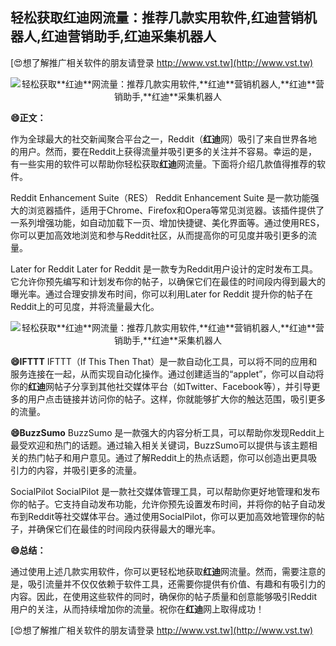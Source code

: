 ## **轻松获取**红迪**网流量：推荐几款实用软件,**红迪**营销机器人,**红迪**营销助手,**红迪**采集机器人**

[😍想了解推广相关软件的朋友请登录 http://www.vst.tw](http://www.vst.tw)

 <center><img src="https://vst.tw/MP4/tuiguang/png/3.png" alt="轻松获取**红迪**网流量：推荐几款实用软件,**红迪**营销机器人,**红迪**营销助手,**红迪**采集机器人"></center>

**😄正文：**

作为全球最大的社交新闻聚合平台之一，Reddit（**红迪**网）吸引了来自世界各地的用户。然而，要在Reddit上获得流量并吸引更多的关注并不容易。幸运的是，有一些实用的软件可以帮助你轻松获取**红迪**网流量。下面将介绍几款值得推荐的软件。

Reddit Enhancement Suite（RES）
Reddit Enhancement Suite 是一款功能强大的浏览器插件，适用于Chrome、Firefox和Opera等常见浏览器。该插件提供了一系列增强功能，如自动加载下一页、增加快捷键、美化界面等。通过使用RES，你可以更加高效地浏览和参与Reddit社区，从而提高你的可见度并吸引更多的流量。

Later for Reddit
Later for Reddit 是一款专为Reddit用户设计的定时发布工具。它允许你预先编写和计划发布你的帖子，以确保它们在最佳的时间段内得到最大的曝光率。通过合理安排发布时间，你可以利用Later for Reddit 提升你的帖子在Reddit上的可见度，并将流量最大化。

 <center><img src="https://vst.tw/MP4/tuiguang/png/5.png" alt="轻松获取**红迪**网流量：推荐几款实用软件,**红迪**营销机器人,**红迪**营销助手,**红迪**采集机器人"></center>

**😄IFTTT**
IFTTT（If This Then That）是一款自动化工具，可以将不同的应用和服务连接在一起，从而实现自动化操作。通过创建适当的“applet”，你可以自动将你的**红迪**网帖子分享到其他社交媒体平台（如Twitter、Facebook等），并引导更多的用户点击链接并访问你的帖子。这样，你就能够扩大你的触达范围，吸引更多的流量。

**😄BuzzSumo**
BuzzSumo 是一款强大的内容分析工具，可以帮助你发现Reddit上最受欢迎和热门的话题。通过输入相关关键词，BuzzSumo可以提供与该主题相关的热门帖子和用户意见。通过了解Reddit上的热点话题，你可以创造出更具吸引力的内容，并吸引更多的流量。

SocialPilot
SocialPilot 是一款社交媒体管理工具，可以帮助你更好地管理和发布你的帖子。它支持自动发布功能，允许你预先设置发布时间，并将你的帖子自动发布到Reddit等社交媒体平台。通过使用SocialPilot，你可以更加高效地管理你的帖子，并确保它们在最佳的时间段内获得最大的曝光率。

**😄总结：**

通过使用上述几款实用软件，你可以更轻松地获取**红迪**网流量。然而，需要注意的是，吸引流量并不仅仅依赖于软件工具，还需要你提供有价值、有趣和有吸引力的内容。因此，在使用这些软件的同时，确保你的帖子质量和创意能够吸引Reddit用户的关注，从而持续增加你的流量。祝你在**红迪**网上取得成功！

[😍想了解推广相关软件的朋友请登录 http://www.vst.tw](http://www.vst.tw)



